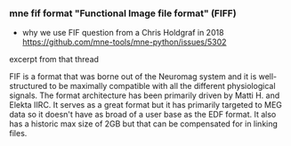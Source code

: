 
### mne fif format "Functional Image file format" (FIFF)
- why we use FIF question from a Chris Holdgraf in 2018
https://github.com/mne-tools/mne-python/issues/5302

excerpt from that thread
>>>
FIF is a format that was borne out of the Neuromag system and it is well-structured to be maximally compatible with all the different physiological signals. The format architecture has been primarily driven by Matti H. and Elekta IIRC. It serves as a great format but it has primarily targeted to MEG data so it doesn't have as broad of a user base as the EDF format. It also has a historic max size of 2GB but that can be compensated for in linking files.
